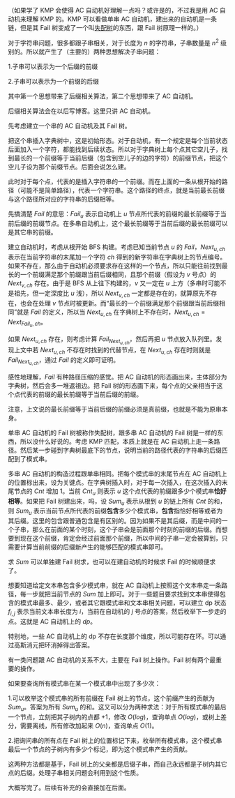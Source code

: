 （如果学了 KMP 会使得 AC 自动机好理解一点吗？或许是的，不过我是用 AC 自动机来理解 KMP 的。KMP 可以看做单串 AC 自动机，建出来的自动机是一条链，但是其 Fail 树变成了一个叫[失配树](https://www.luogu.com.cn/problem/P5829)的东西，跟 Fail 树原理一样的。）

对于字符串问题，很多都跟子串相关，对于长度为 $n$ 的字符串，子串数量是 $n^2$ 级别的。所以就产生了（主要的）两种思想解决子串问题：

1.子串可以表示为一个后缀的前缀

2.子串可以表示为一个前缀的后缀

其中第一个思想带来了后缀相关算法，第二个思想带来了 AC 自动机。

后缀相关算法会在以后写博客。这里只讲 AC 自动机。

先考虑建立一个串的 AC 自动机及其 Fail 树。

把这个串插入字典树中，这是初始形态。对于自动机，有一个规定是每个当前状态后面加入一个字符，都能找到后续状态。所以对于字典树上每个点其它空儿子，找到最长的一个前缀等于当前后缀（包含到空儿子的边的字符）的前缀节点，把这个空儿子设为那个前缀节点。后面会说怎么建。

此时对于每个点，代表的是插入字符串的一个前缀。而在上面的一条从根开始的路径（可能不是简单路径），代表一个字符串。这个路径的终点，就是当前最长前缀与这个路径所对应的字符串的后缀相等。

先搞清楚 $Fail$ 的意思：$Fail_u$ 表示自动机上 $u$ 节点所代表的前缀的最长前缀等于当前后缀的前缀节点。在多串自动机上，这个最长前缀等于当前后缀的最长前缀可以是其它串的前缀。

建立自动机时，考虑从根开始 BFS 构建。考虑已知当前节点 $u$ 的 $Fail$，$Next_{u,ch}$ 表示在当前字符串的末尾加一个字符 $ch$ 得到的新字符串在字典树上的节点编号。如果不存在，那么由于自动机必须要求存在这样的一个节点，所以只能往前找到最长的一个前缀满足那个前缀跟当前后缀相同，且那个前缀（假设为 $v$ 号点）的 $Next_{v,ch}$ 存在。由于是 BFS 从上往下构建的，$v$ 又一定在 $u$ 上方（多串时可能不是祖先，但一定深度比 $u$ 浅），所以 $Next_{v,ch}$ 一定都是存在的，就算原先不存在，也会在处理 $v$ 节点时被更新。而“最长的一个前缀满足那个前缀跟当前后缀相同”就是 $Fail$ 的定义，所以当 $Next_{u,ch}$ 在字典树上不存在时，$Next_{u,ch}=Next_{Fail_u,ch}$。

如果 $Next_{u,ch}$ 存在，则考虑计算 $Fail_{Next_{u,ch}}$，然后再把 $u$ 节点放入队列里。发现上文中若 $Next_{u,ch}$ 不存在时找到的代替节点，在 $Next_{u,ch}$ 存在时则就是 $Fail_{Next_{u,ch}}$，通过 $Fail$ 的定义即可证明。

感性地理解，$Fail$ 有种路径压缩的感觉。把 AC 自动机的形态画出来，主体部分为字典树，然后会多一堆返祖边。把 Fail 树的形态画下来，每个点的父亲相当于这个点代表的前缀的最长前缀等于当前后缀的前缀。

注意，上文说的最长前缀等于当前后缀的前缀必须是真前缀，也就是不能为原串本身。

单串 AC 自动机的 Fail 树被称作失配树，跟多串 AC 自动机的 Fail 树是一样的东西，所以没什么好说的。考虑 KMP 匹配，本质上就是在 AC 自动机上走一条路径。然后某一步碰到字典树最底下的节点，说明当前的路径代表的字符串的后缀匹配到了模式串。

多串 AC 自动机的构造过程跟单串相同。把每个模式串的末尾节点在 AC 自动机上的位置标出来，设为关键点。在字典树插入时，对于每一次插入，在这次插入的末尾节点的 $Cnt$ 增加 $1$。当前 $Cnt_u$ 则表示 $u$ 这个点代表的前缀跟多少个模式串**恰好相等**。如果把 Fail 树建出来，吗，设 $Sum_u$ 表示从根到 $u$ 的链上所有 $Cnt$ 的和，则 $Sum_u$ 表示当前节点所代表的前缀**包含**多少个模式串，**包含**指恰好相等或者为其后缀。这里的包含跟普通包含是有区别的。因为如果不是其后缀，而是中间的一个子串，那么在前面的某个时刻，这个子串会是前面那个时刻的前缀的后缀。而想要到现在这个前缀，肯定会经过前面那个前缀，所以中间的子串一定会被算到，只需要计算当前前缀的后缀新产生的能够匹配的模式串即可。

求 $Sum$ 可以单独建 Fail 树求，也可以在建自动机的时候求 Fail 的时候顺便求了。

想要知道给定文本串包含多少模式串，就在 AC 自动机上按照这个文本串走一条路径，每一步就把当前节点的 $Sum$ 加上即可。对于一些题目要求找到文本串使得包含的模式串最多、最少，或者其它跟模式串和文本串相关问题，可以建立 dp 状态 $f_{i,j}$ 表示当前文本串长度为 $i$，当前在自动机的 $j$ 号点的答案，然后枚举下一步走的点。这就是 AC 自动机上的 $dp$。

特别地，一些 AC 自动机上的 dp 不存在长度那个维度，所以可能存在环。可以通过高斯消元把环消掉得出答案。

有一类问题跟 AC 自动机的关系不大，主要在 Fail 树上操作。Fail 树有两个最重要的操作。

如果要查询所有模式串在某一个模式串中出现了多少次：

1.可以枚举这个模式串的所有前缀在 Fail 树上的节点，这个前缀产生的贡献为 $Sum_u$。答案为所有 $Sum_u$ 的和。这又可以分为两种求法：对于所有模式串的最后一个节点，立刻把其子树内的点都 $+1$，修改 $O(log)$，查询单点 $O(log)$，或树上差分，需要离线，所有修改加起来 $O(n)$，查询单点 $O(1)$。

2.把询问串的所有点在 Fail 树上的位置标记下来，枚举所有模式串，这个模式串最后一个节点的子树内有多少个标记，即为这个模式串产生的贡献。

这两种方法都是基于，Fail 树上的父亲都是后缀子串，而自己永远都是子树内其它点的后缀。处理子串相关问题会利用到这个性质。

大概写完了。后续有补充的会直接加在后面。
